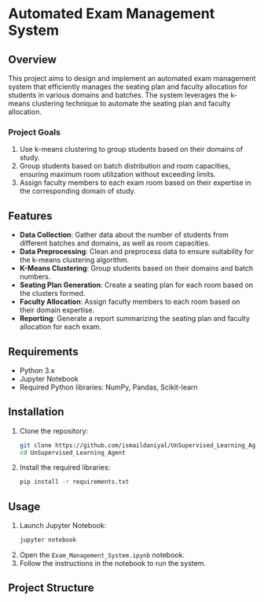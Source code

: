 # Automated Exam Management System

## Overview
This project aims to design and implement an automated exam management system that efficiently manages the seating plan and faculty allocation for students in various domains and batches. The system leverages the k-means clustering technique to automate the seating plan and faculty allocation.

### Project Goals
1. Use k-means clustering to group students based on their domains of study.
2. Group students based on batch distribution and room capacities, ensuring maximum room utilization without exceeding limits.
3. Assign faculty members to each exam room based on their expertise in the corresponding domain of study.

## Features
- **Data Collection**: Gather data about the number of students from different batches and domains, as well as room capacities.
- **Data Preprocessing**: Clean and preprocess data to ensure suitability for the k-means clustering algorithm.
- **K-Means Clustering**: Group students based on their domains and batch numbers.
- **Seating Plan Generation**: Create a seating plan for each room based on the clusters formed.
- **Faculty Allocation**: Assign faculty members to each room based on their domain expertise.
- **Reporting**: Generate a report summarizing the seating plan and faculty allocation for each exam.

## Requirements
- Python 3.x
- Jupyter Notebook
- Required Python libraries: NumPy, Pandas, Scikit-learn

## Installation
1. Clone the repository:
    ```bash
    git clone https://github.com/ismaildaniyal/UnSupervised_Learning_Agent.git
    cd UnSupervised_Learning_Agent
    ```
2. Install the required libraries:
    ```bash
    pip install -r requirements.txt
    ```

## Usage
1. Launch Jupyter Notebook:
    ```bash
    jupyter notebook
    ```
2. Open the `Exam_Management_System.ipynb` notebook.
3. Follow the instructions in the notebook to run the system.

## Project Structure
